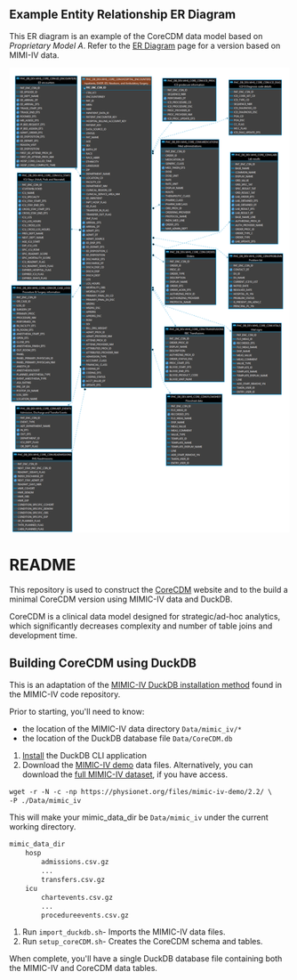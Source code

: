 

## Example Entity Relationship ER Diagram 

This ER diagram is an example of the CoreCDM data model based on *Proprietary Model A*. Refer to the [ER Diagram]() 
page for a version based on MIMI-IV data. 

![](figs/CoreCDM_ERD_PHC.png)  

# README 

This repository is used to construct the [CoreCDM]() website and to the build 
a minimal CoreCDM version using MIMIC-IV data and DuckDB.

CoreCDM is a clinical data model designed for strategic/ad-hoc analytics, 
which significantly decreases complexity and number of table joins and development time.


## Building CoreCDM using DuckDB

This is an adaptation of the [MIMIC-IV DuckDB installation method](https://github.com/MIT-LCP/mimic-code/tree/main/mimic-iv/buildmimic/duckdb)  found in the MIMIC-IV code repository.

Prior to starting, you'll need to know:  
- the location of the MIMIC-IV data directory `Data/mimic_iv/*`
- the location of the DuckDB database file `Data/CoreCDM.db`

1. [Install](https://duckdb.org/docs/installation/) the DuckDB CLI application
1. Download the [MIMIC-IV demo](https://physionet.org/content/mimic-iv-demo/2.2/) data files. Alternatively, you can download the [full MIMIC-IV dataset](https://physionet.org/content/mimiciv/2.0/), if you have access.  

```
wget -r -N -c -np https://physionet.org/files/mimic-iv-demo/2.2/ \
-P ./Data/mimic_iv
```
This will make your mimic_data_dir be `Data/mimic_iv` under the current working directory.

```
mimic_data_dir
    hosp
        admissions.csv.gz
        ...
        transfers.csv.gz
    icu
        chartevents.csv.gz
        ...
        procedureevents.csv.gz
```
1. Run `import_duckdb.sh`- Imports the MIMIC-IV data files.
1. Run `setup_coreCDM.sh`- Creates the CoreCDM schema and tables.

When complete, you'll have a single DuckDB database file containing both the MIMIC-IV and CoreCDM data tables.
